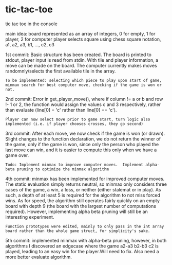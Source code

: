 # tic-tac-toe
tic tac toe in the console

main idea: board represented as an array of integers, 0 for empty, 1 for player, 2 for computer
player selects square using chess square notation, a1, a2, a3, b1, ..., c2, c3

1st commit: 
    Basic structure has been created.  The board is printed to stdout, player input is read from stdin.  With tile and player information, a move can be made on the board.  The computer currently makes moves randomnly/selects the first available tile in the array.

    To be implemented: selecting which piece to play upon start of game, minmax search for best computer move, checking if the game is won or not.

2nd commit: 
    Error in get_player_move(), where if column != a or b and row !- 1 or 2, the function would assign the values c and 3 respectively, rather than evaluate
    (line[0] = 'c' rather than line[0] == 'c').

    Player can now select move prior to game start, turn logic also implemented (i.e. if player chooses crosses, they go second)

3rd commit:
    After each move, we now check if the game is won (or drawn).  Slight changes to the function declaration, we do not return the winner of the game, only if the game is won, since only the person who played the last move can win, and it is easier to compute this only when we have a game over.

    Todo: Implement minmax to improve computer moves.  Implement alpha-beta pruning to optimize the minmax algorithm

4th commit:
    minmax has been implemented for improved computer moves.  The static evaluation simply returns neutral, so minmax only considers three cases of the game, a win, a loss, or neither (either stalemat or in play).  As such, a depth of at least 5 is required for the algorithm to not miss forced wins.  As for speed, the algorithm still operates fairly quickly on an empty board with depth 9 (the board with the largest number of computations required).  However, implementing alpha beta pruning will still be an interesting experiment.

    Function prototypes were edited, mainly to only pass in the int array board rather than the whole game struct, for simplicity's sake.

5th commit:
    implemented minmax with alpha-beta pruning, however, in both algorithms I discovered an edgecase where the game a2-a3 b2-b3 c2 is played, leading to an easy win for the player.Will need to fix.  Also need a more better evaluate algorithm.